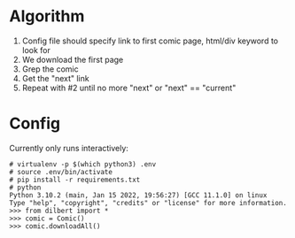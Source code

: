 # Algorithm

1. Config file should specify link to first comic page, html/div keyword to look for
2. We download the first page
3. Grep the comic
4. Get the "next" link
5. Repeat with #2 until no more "next" or "next" == "current"

# Config

Currently only runs interactively:
```
# virtualenv -p $(which python3) .env
# source .env/bin/activate
# pip install -r requirements.txt
# python
Python 3.10.2 (main, Jan 15 2022, 19:56:27) [GCC 11.1.0] on linux
Type "help", "copyright", "credits" or "license" for more information.
>>> from dilbert import *
>>> comic = Comic()
>>> comic.downloadAll()

```